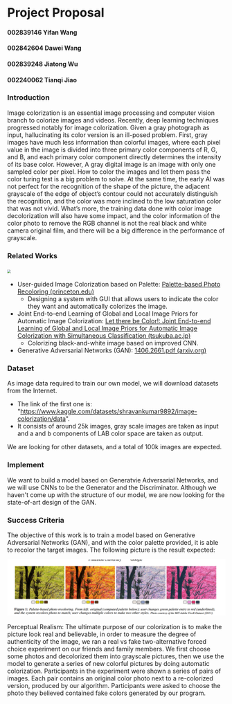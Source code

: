 # Project Proposal
#### 002839146 Yifan Wang                   

#### 002842604 Dawei Wang

#### 002839248 Jiatong Wu                    

#### 002240062 Tianqi Jiao

#### 

### Introduction

Image colorization is an essential image processing and computer vision branch to colorize images and videos. Recently, deep learning techniques progressed notably for image colorization. Given a gray photograph as input, hallucinating its color version is an ill-posed problem. First, gray images have much less information than colorful images, where each pixel value in the image is divided into three primary color components of R, G, and B, and each primary color component directly determines the intensity of its base color. However, A gray digital image is an image with only one sampled color per pixel. How to color the images and let them pass the color turing test is a big problem to solve. At the same time, the early AI was not perfect for the recognition of the shape of the picture, the adjacent grayscale of the edge of object’s contour could not accurately distinguish the recognition, and the color was more inclined to the low saturation color that was not vivid. What’s more, the training data done with color image decolorization will also have some impact, and the color information of the color photo to remove the RGB channel is not the real black and white camera original film, and there will be a big difference in the performance of grayscale.

### Related Works


<img src=".\related_works.png" style="zoom:50%;" />

- User-guided Image Colorization based on Palette: [Palette-based Photo Recoloring (princeton.edu)](https://gfx.cs.princeton.edu/pubs/Chang_2015_PPR/chang2015-palette_small.pdf)
	- Designing a system with GUI that allows users to indicate the color they want and automatically colorizes the image.
- Joint End-to-end Learning of Global and Local Image Priors for Automatic Image Colorization: [Let there be Color!: Joint End-to-end Learning of Global and Local Image Priors for Automatic Image Colorization with Simultaneous Classification (tsukuba.ac.jp)](http://iizuka.cs.tsukuba.ac.jp/projects/colorization/data/colorization_sig2016.pdf)
	- Colorizing black-and-white image based on improved CNN.
- Generative Adversarial Networks (GAN): [1406.2661.pdf (arxiv.org)](https://arxiv.org/pdf/1406.2661.pdf)

### Dataset
As image data required to train our own model, we will download datasets from the Internet. 

- The link of the first one is: "https://www.kaggle.com/datasets/shravankumar9892/image-colorization/data".
- It consists of around 25k images, gray scale images are taken as input and a and b components of LAB color space are taken as output.

 We are looking for other datasets, and a total of 100k images are expected.

### Implement

We want to build a model based on Generatvie Adversarial Networks, and we will use CNNs to be the Generator and the Discriminator. Although we haven't come up with the structure of our model, we are now looking for the state-of-art design of the GAN.

### Success Criteria
The objective of this work is to train a model based on Generative Adversarial Networks (GAN), and with the color palette provided, it is able to recolor the target images. The following picture is the result expected: 

<img src=".\result_image_sample.png" style="zoom:50%;" />

Perceptual Realism: The ultimate purpose of our colorization is to make the picture look real and believable, in order to measure the degree of authenticity of the image, we ran a real vs fake two-alternative forced choice experiment on our friends and family members. We first choose some
photos and decolorized them into grayscale pictures, then we use the model to generate a series of new colorful pictures by doing automatic colorization. Participants in the experiment were shown a series of pairs of images. Each pair contains an original color photo next to a re-colorized
version, produced by our algorithm. Participants were asked to choose the photo they believed contained fake colors generated by our program.



